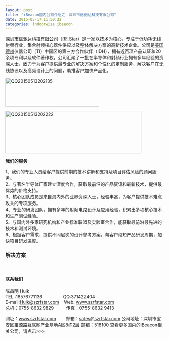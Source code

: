 ```yaml
---
layout: post
title: "iBeacon国内公司介绍之：深圳市信驰达科技有限公司"
date: 2015-05-17 11:50:22
categories: indoorwise ibeacon
---
```

<div class="asb asb-post asb-post-01"></div>
 
<div class="mr20">
<div><span style="color: #00ccff;"><a class="tag_link" href="http://www.ibeaconworld.cn/?tag=%e6%b7%b1%e5%9c%b3%e5%b8%82%e4%bf%a1%e9%a9%b0%e8%be%be%e7%a7%91%e6%8a%80%e6%9c%89%e9%99%90%e5%85%ac%e5%8f%b8" target="_blank" title="查看关于 深圳市信驰达科技有限公司 的文章">深圳市信驰达科技有限公司</a></span>（<span style="color: #00ccff;"><a class="tag_link" href="http://www.ibeaconworld.cn/?tag=rf-star" target="_blank" title="查看关于 RF Star 的文章">RF Star</a></span>）是一家以技术为核心，专注于低功耗无线射频行业，集合射频核心器件供应以及整体解决方案的高新技术企业。公司是<span style="color: #00ccff;"><a class="tag_link" href="http://www.ibeaconworld.cn/?tag=%e7%be%8e%e5%9b%bd" target="_blank" title="查看关于 美国 的文章">美国</a><a class="tag_link" href="http://www.ibeaconworld.cn/?tag=%e5%be%b7%e5%b7%9e" target="_blank" title="查看关于 德州 的文章">德州</a></span>仪器公司（TI）中国区的第三方合作伙伴（IDH），拥有近百项产品认证和20余项专利以及软件著作权，公司汇聚了一批在半导体和射频行业拥有多年经验的资深人士，致力于为客户提供最专业的解决方案和个性化的定制服务，解决客户在无线协议以及高频设计上的问题，助推客户加快产品化。</div>
<div>
<p><a href="http://www.ibeaconworld.cn/wp-content/uploads/2015/05/QQ20150513202135.png"><img alt="QQ20150513202135" class="alignnone size-full wp-image-3157" height="92" src="http://www.ibeaconworld.cn/wp-content/uploads/2015/05/QQ20150513202135.png" width="298"/></a></p>
<p><a href="http://www.ibeaconworld.cn/wp-content/uploads/2015/05/QQ20150513202222.png"><img alt="QQ20150513202222" class="alignnone size-full wp-image-3158" height="134" src="http://www.ibeaconworld.cn/wp-content/uploads/2015/05/QQ20150513202222.png" width="433"/></a></p>
<p><strong>我们的服务</strong></p>
</div>
</div>


<div>1、我们的专业人员给客户提供前期的技术讲解和支持及项目评估风险的顾问服务。</div>


<div>2、与著名半导体厂家建立深度合作，获取最前沿的产品资讯和最新技术，提供最优势的价格支持。</div>


<div>3、核心团队成员是来自海内外的业界资深人士，经验丰富，为客户提供技术难点攻关的专项服务。</div>


<div>4、专业的研发团队，拥有多年的射频电路设计及应用经验，积累出多项核心技术和生产测试经验。</div>


<div>5、与国内外多家研究机构和产业标准联盟及实验室合作，能获取最前沿最先进的技术和测试环境。</div>


<div>6、根据客户需求，提供不同层次的设计参考方案，帮客户缩短产品研发周期，加快项目研发进度。</div>


<div></div>


<h3>解决方案</h3>


<div> <img alt="" class=" aligncenter" src="http://www.szrfstar.com/upload/allimg/140912/1-1409121S910.jpg"/></div>


<div></div>


<div><img alt="" src="http://www.szrfstar.com/upload/allimg/140912/1-1409121S910-50.jpg"/></div>


<div></div>


<div><img alt="" src="http://www.szrfstar.com/upload/allimg/140912/1-1409121S911.jpg"/></div>


<div></div>


<div><img alt="" src="http://www.szrfstar.com/upload/allimg/140912/1-1409121S912.jpg"/></div>


<div></div>


<h4>联系我们</h4>


<div>陈昌明 Hulk</div>


<div>
TEL :18576771136                 QQ:371422404</div>


<div>
E-mail:<a href="mailto:Hulk@szrfstar.com" target="_blank">Hulk@szrfsta<wbr></wbr>r.com</a>    Web: <a href="http://www.szrfstar.com/" target="_blank">www.szrfstar<wbr></wbr>.com</a>
</div>


<div class="con_con">
总机：0755-8632 9829          传真：0755-8632 9413

网址：www.szrfstar.com        邮箱：sales@szrfstar.com
公司地址：深圳市宝安区宝源路互联网产业基地A区8栋2层 邮编：518100
查看更多国内的iBeacon相关公司，请点击&gt;&gt;&gt;


</div>